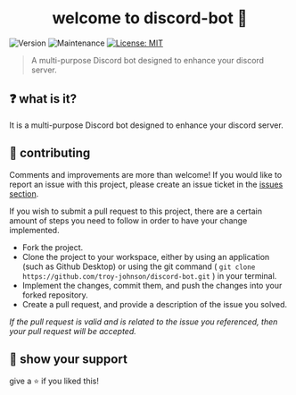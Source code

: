 <h1 align="center">welcome to discord-bot 👋</h1>
<p>
  <img alt="Version" src="https://img.shields.io/badge/version-1.0.0-blue.svg?cacheSeconds=2592000" />
  <img alt="Maintenance" src="https://img.shields.io/badge/Maintained-yes-blue.svg" />
  <a href="https://github.com/troy-johnson/discord-bot/blob/master/LICENSE" target="_blank">
  <img alt="License: MIT" src="https://img.shields.io/badge/License-MIT-yellow.svg" />
	</a>

</p>

> A multi-purpose Discord bot designed to enhance your discord server.

## ❓ what is it?

It is a multi-purpose Discord bot designed to enhance your discord server.


## 🤝 contributing
Comments and improvements are more than welcome!
If you would like to report an issue with this project, please create an issue ticket in the [issues section](https://github.com/troy-johnson/discord-bot/issues).

If you wish to submit a pull request to this project, there are a certain amount of steps you need to follow in order to have your change implemented.

+ Fork the project.
+ Clone the project to your workspace, either by using an application (such as Github Desktop) or using the git command ( `git clone https://github.com/troy-johnson/discord-bot.git` ) in your terminal.
+ Implement the changes, commit them, and push the changes into your forked repository.
+ Create a pull request, and provide a description of the issue you solved.

*If the pull request is valid and is related to the issue you referenced, then your pull request will be accepted.*

## 🙌 show your support

give a ⭐️ if you liked this!